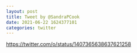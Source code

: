```yaml
--- 
layout: post 
title: Tweet by @SandraPCook 
date: 2021-06-22 1624377101 
categories: twitter 
--- 
```

https://twitter.com/o/status/1407365638637621258